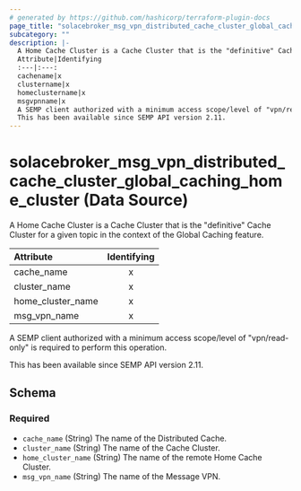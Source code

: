 ```yaml
---
# generated by https://github.com/hashicorp/terraform-plugin-docs
page_title: "solacebroker_msg_vpn_distributed_cache_cluster_global_caching_home_cluster Data Source - solacebroker"
subcategory: ""
description: |-
  A Home Cache Cluster is a Cache Cluster that is the "definitive" Cache Cluster for a given topic in the context of the Global Caching feature.
  Attribute|Identifying
  :---|:---:
  cachename|x
  clustername|x
  homeclustername|x
  msgvpnname|x
  A SEMP client authorized with a minimum access scope/level of "vpn/read-only" is required to perform this operation.
  This has been available since SEMP API version 2.11.
---
```


# solacebroker_msg_vpn_distributed_cache_cluster_global_caching_home_cluster (Data Source)

A Home Cache Cluster is a Cache Cluster that is the "definitive" Cache Cluster for a given topic in the context of the Global Caching feature.


Attribute|Identifying
:---|:---:
cache_name|x
cluster_name|x
home_cluster_name|x
msg_vpn_name|x



A SEMP client authorized with a minimum access scope/level of "vpn/read-only" is required to perform this operation.

This has been available since SEMP API version 2.11.



<!-- schema generated by tfplugindocs -->
## Schema

### Required

- `cache_name` (String) The name of the Distributed Cache.
- `cluster_name` (String) The name of the Cache Cluster.
- `home_cluster_name` (String) The name of the remote Home Cache Cluster.
- `msg_vpn_name` (String) The name of the Message VPN.
